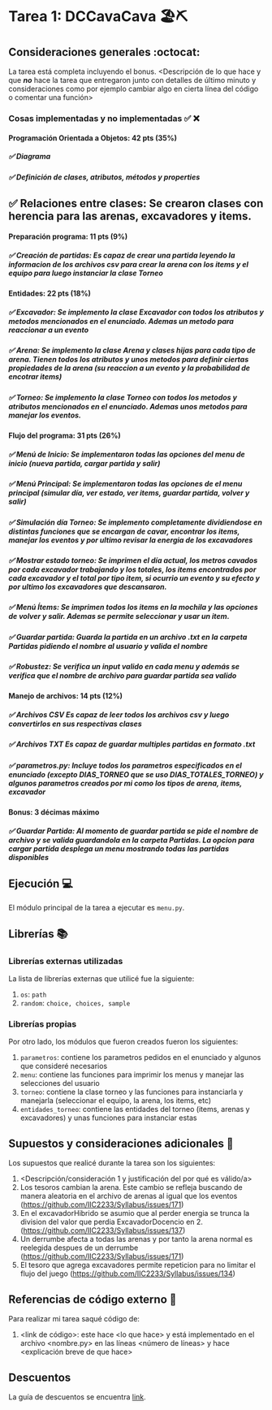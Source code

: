 # Tarea 1: DCCavaCava 🏖⛏

## Consideraciones generales :octocat:

La tarea está completa incluyendo el bonus.
<Descripción de lo que hace y que **_no_** hace la tarea que entregaron junto
con detalles de último minuto y consideraciones como por ejemplo cambiar algo
en cierta línea del código o comentar una función>

### Cosas implementadas y no implementadas :white_check_mark: :x:

#### Programación Orientada a Objetos: 42 pts (35%)
##### ✅ Diagrama
##### ✅ Definición de clases, atributos, métodos y properties
## ✅ Relaciones entre clases: Se crearon clases con herencia para las arenas, excavadores y items. 
#### Preparación programa: 11 pts (9%)
##### ✅ Creación de partidas: Es capaz de crear una partida leyendo la informacion de los archivos csv para crear la arena con los items y el equipo para luego instanciar la clase Torneo
#### Entidades: 22 pts (18%)
##### ✅ Excavador: Se implemento la clase Excavador con todos los atributos y metodos mencionados en el enunciado. Ademas un metodo para reaccionar a un evento
##### ✅ Arena: Se implemento la clase Arena y clases hijas para cada tipo de arena. Tienen todos los atributos y unos metodos para definir ciertas propiedades de la arena (su reaccion a un evento y la probabilidad de encotrar items)
##### ✅ Torneo: Se implemento la clase Torneo con todos los metodos y atributos mencionados en el enunciado. Ademas unos metodos para manejar los eventos.
#### Flujo del programa: 31 pts (26%)
##### ✅ Menú de Inicio: Se implementaron todas las opciones del menu de inicio (nueva partida, cargar partida y salir)
##### ✅ Menú Principal: Se implementaron todas las opciones de el menu principal (simular día, ver estado, ver items, guardar partida, volver y salir)
##### ✅ Simulación día Torneo: Se implemento completamente dividiendose en distintas funciones que se encargan de cavar, encontrar los items, manejar los eventos y por ultimo revisar la energia de los excavadores
##### ✅ Mostrar estado torneo: Se imprimen el día actual, los metros cavados por cada excavador trabajando y los totales, los items encontrados por cada excavador y el total por tipo item, si ocurrio un evento y su efecto y por ultimo los excavadores que descansaron.
##### ✅ Menú Ítems: Se imprimen todos los items en la mochila y las opciones de volver y salir. Ademas se permite seleccionar y usar un item.
##### ✅ Guardar partida: Guarda la partida en un archivo .txt en la carpeta Partidas pidiendo el nombre al usuario y valida el nombre
##### ✅ Robustez: Se verifica un input valido en cada menu y además se verifica que el nombre de archivo para guardar partida sea valido 
#### Manejo de archivos: 14 pts (12%)
##### ✅ Archivos CSV Es capaz de leer todos los archivos csv y luego convertirlos en sus respectivas clases
##### ✅ Archivos TXT Es capaz de guardar multiples partidas en formato .txt
##### ✅ parametros.py: Incluye todos los parametros especificados en el enunciado (excepto DIAS_TORNEO que se uso DIAS_TOTALES_TORNEO) y algunos parametros creados por mi como los tipos de arena, items, excavador
#### Bonus: 3 décimas máximo
##### ✅ Guardar Partida: Al momento de guardar partida se pide el nombre de archivo y se valida guardandola en la carpeta Partidas. La opcion para cargar partida desplega un menu mostrando todas las partidas disponibles

## Ejecución :computer:
El módulo principal de la tarea a ejecutar es  ```menu.py```.


## Librerías :books:
### Librerías externas utilizadas
La lista de librerías externas que utilicé fue la siguiente:

1. ```os```: ```path```
2. ```random```: ```choice, choices, sample```

### Librerías propias
Por otro lado, los módulos que fueron creados fueron los siguientes:

1. ```parametros```: contiene los parametros pedidos en el enunciado y algunos que consideré necesarios
2. ```menu```: contiene las funciones para imprimir los menus y manejar las selecciones del usuario
3. ```torneo```: contiene la clase torneo y las funciones para instanciarla y manejarla (seleccionar el equipo, la arena, los items, etc)
4. ```entidades_torneo```: contiene las entidades del torneo (items, arenas y excavadores) y unas funciones para instanciar estas

## Supuestos y consideraciones adicionales :thinking:
Los supuestos que realicé durante la tarea son los siguientes:

1. <Descripción/consideración 1 y justificación del por qué es válido/a> 
2. Los tesoros cambian la arena. Este cambio se refleja buscando de manera aleatoria en el archivo de arenas al igual que los eventos (https://github.com/IIC2233/Syllabus/issues/171)
3. En el excavadorHibrido se asumio que al perder energia se trunca la division del valor que perdia ExcavadorDocencio en 2. (https://github.com/IIC2233/Syllabus/issues/137)
4. Un derrumbe afecta a todas las arenas y por tanto la arena normal es reelegida despues de un derrumbe (https://github.com/IIC2233/Syllabus/issues/171)
5. El tesoro que agrega excavadores permite repeticion para no limitar el flujo del juego (https://github.com/IIC2233/Syllabus/issues/134)

## Referencias de código externo :book:

Para realizar mi tarea saqué código de:
1. \<link de código>: este hace \<lo que hace> y está implementado en el archivo <nombre.py> en las líneas <número de líneas> y hace <explicación breve de que hace>

## Descuentos
La guía de descuentos se encuentra [link](https://github.com/IIC2233/syllabus/blob/main/Tareas/Descuentos.md).
